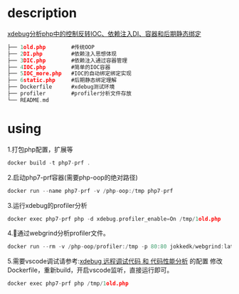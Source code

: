 
# description
[xdebug分析php中的控制反转IOC、依赖注入DI、容器和后期静态绑定](https://blog.csdn.net/qq624202120/article/details/58593187)


```c
├── 1old.php        #传统OOP
├── 2DI.php         #依赖注入思想体现
├── 3DIC.php        #依赖注入通过容器管理
├── 4IOC.php        #简单的IOC容器
├── 5IOC_more.php   #IOC的自动绑定绑定实现
├── 6static.php     #后期静态绑定理解
├── Dockerfile      #xdebug测试环境
├── profiler        #profiler分析文件存放
└── README.md
```

# using

1.打包php配置，扩展等
```c
docker build -t php7-prf .
```

2.启动php7-prf容器(需要php-oop的绝对路径)
```c
docker run --name php7-prf -v /php-oop:/tmp php7-prf
```

3.运行xdebug的profiler分析
```c
docker exec php7-prf php -d xdebug.profiler_enable=On /tmp/1old.php
```

4.通过webgrind分析profiler文件。
```c 
docker run --rm -v /php-oop/profiler:/tmp -p 80:80 jokkedk/webgrind:latest
```

5.需要vscode调试请参考:[xdebug 远程调试代码 和 代码性能分析](https://blog.csdn.net/qq624202120/article/details/64124087) 的配置
修改Dockerfile，重新build，开启vscode监听，直接运行即可。
```c
docker exec php7-prf php /tmp/1old.php
```
